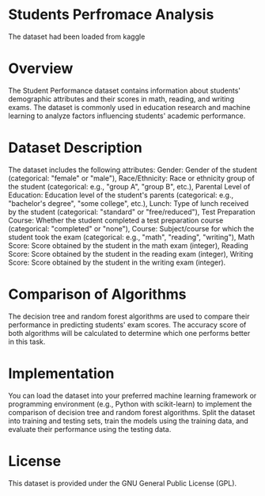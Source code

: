 # Students Perfromace Analysis
The dataset had been loaded from kaggle 
# Overview
The Student Performance dataset contains information about students' demographic attributes and their scores in math, reading, and writing exams.
The dataset is commonly used in education research and machine learning to analyze factors influencing students' academic performance.

# Dataset Description
The dataset includes the following attributes:
Gender: Gender of the student (categorical: "female" or "male"),
Race/Ethnicity: Race or ethnicity group of the student (categorical: e.g., "group A", "group B", etc.),
Parental Level of Education: Education level of the student's parents (categorical: e.g., "bachelor's degree", "some college", etc.),
Lunch: Type of lunch received by the student (categorical: "standard" or "free/reduced"),
Test Preparation Course: Whether the student completed a test preparation course (categorical: "completed" or "none"),
Course: Subject/course for which the student took the exam (categorical: e.g., "math", "reading", "writing"),
Math Score: Score obtained by the student in the math exam (integer),
Reading Score: Score obtained by the student in the reading exam (integer),
Writing Score: Score obtained by the student in the writing exam (integer).

# Comparison of Algorithms
The decision tree and random forest algorithms are used to compare their performance in predicting students' exam scores. 
The accuracy score of both algorithms will be calculated to determine which one performs better in this task.

# Implementation
You can load the dataset into your preferred machine learning framework or programming environment (e.g., Python with scikit-learn) to implement the comparison of decision tree and random forest algorithms. 
Split the dataset into training and testing sets, train the models using the training data, and evaluate their performance using the testing data.

# License
This dataset is provided under the GNU General Public License (GPL).
